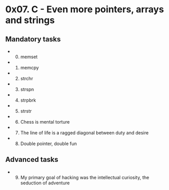 # 0x07. C - Even more pointers, arrays and strings

## Mandatory tasks

* 0. memset 

* 1. memcpy

* 2. strchr

* 3. strspn 

* 4. strpbrk 

* 5. strstr

* 6. Chess is mental torture

* 7. The line of life is a ragged diagonal between duty and desire

* 8. Double pointer, double fun 

## Advanced tasks

* 9. My primary goal of hacking was the intellectual curiosity, the seduction of adventure

